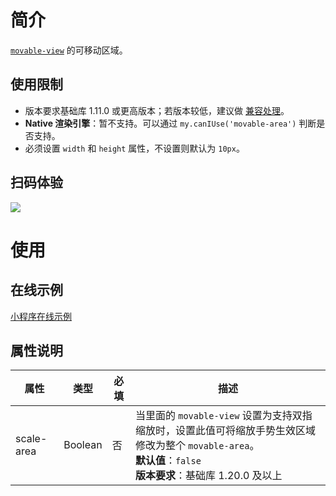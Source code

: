 # 简介

[`movable-view`](https://opendocs.alipay.com/mini/component/movable-view) 的可移动区域。

## 使用限制

- 版本要求基础库 1.11.0 或更高版本；若版本较低，建议做 [兼容处理](https://opendocs.alipay.com/mini/framework/compatibility)。
- **Native 渲染引擎**：暂不支持。可以通过 `my.canIUse('movable-area')` 判断是否支持。
- 必须设置 `width` 和 `height` 属性，不设置则默认为 `10px`。

## 扫码体验

![](https://gw.alipayobjects.com/mdn/rms_d929c6/afts/img/A*V9IxRbitTwkAAAAAAAAAAABjARQnAQ)

# 使用

## 在线示例

[小程序在线示例](https://opendocs.alipay.com/openbox/mini/opendocs/basic-component?view=preview&defaultPage=pages/movable-view/index&defaultOpenedFiles=pages/movable-view/index&theme=light)

## 属性说明

| 属性 | 类型 | 必填 | 描述 |
| --- | --- | --- | --- |
| scale-area | Boolean | 否 | 当里面的 `movable-view` 设置为支持双指缩放时，设置此值可将缩放手势生效区域修改为整个 `movable-area`。<br>**默认值**：`false`<br>**版本要求**：基础库 1.20.0 及以上 |
